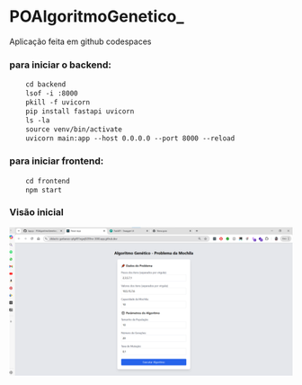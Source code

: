# POAlgoritmoGenetico_

Aplicação feita em github codespaces

### para iniciar o backend:
        cd backend
        lsof -i :8000
        pkill -f uvicorn
        pip install fastapi uvicorn
        ls -la
        source venv/bin/activate
        uvicorn main:app --host 0.0.0.0 --port 8000 --reload

### para iniciar frontend:
        cd frontend
        npm start


### Visão inicial
![alt text](image-1.png)